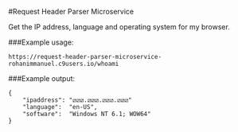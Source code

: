 #Request Header Parser Microservice

Get the IP address, language and operating system for my browser.


###Example usage:
```
https://request-header-parser-microservice-rohanimmanuel.c9users.io/whoami
```

###Example output:
```
{
    "ipaddress": "⧄⧄⧄.⧄⧄⧄.⧄⧄⧄.⧄⧄⧄"
    "language":  "en-US",
    "software":  "Windows NT 6.1; WOW64"
}
```